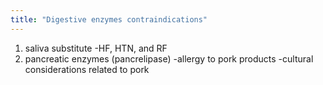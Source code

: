 ```yaml
---
title: "Digestive enzymes contraindications"
---
```

1) saliva substitute
-HF, HTN, and RF
2) pancreatic enzymes (pancrelipase) 
-allergy to pork products
-cultural considerations related to pork

